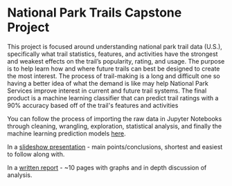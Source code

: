 # National Park Trails Capstone Project
This project is focused around understanding national park trail data (U.S.), specifically what trail statistics, features, and activities have the strongest and weakest effects on the trail’s popularity, rating, and usage. The purpose is to help learn how and where future trails can best be designed to create the most interest. The process of trail-making is a long and difficult one so having a better idea of what the demand is like may help National Park Services improve interest in current and future trail systems. The final product is a machine learning classifier that can predict trail ratings with a 90% accuracy based off of the trail's features and activities

You can follow the process of importing the raw data in Jupyter Notebooks through cleaning, wrangling, exploration, statistical analysis, and finally the machine learning prediction models [here](https://github.com/evamintz/National-Parks-Capstone-Project/blob/master/Capstone1.ipynb).

In a [slideshow presentation](https://github.com/evamintz/National-Parks-Capstone-Project/blob/master/Cap1%20-%20National%20Park%20Trails.pdf) - main points/conclusions, shortest and easiest to follow along with.

In a [written report](https://github.com/evamintz/National-Parks-Capstone-Project/blob/master/NPT%20Report%20(1).pdf) - ~10 pages with graphs and in depth discussion of analysis.

